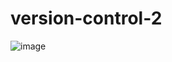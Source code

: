 # version-control-2
![image](https://user-images.githubusercontent.com/117648009/201194897-c097e8d7-2696-4864-a1b2-4501b162cb5a.png)
